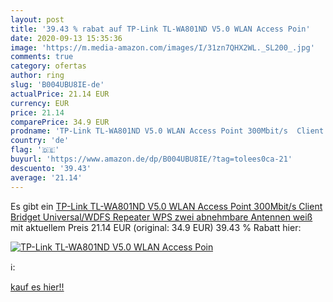```yaml
---
layout: post
title: '39.43 % rabat auf TP-Link TL-WA801ND V5.0 WLAN Access Poin'
date: 2020-09-13 15:35:36
image: 'https://m.media-amazon.com/images/I/31zn7QHX2WL._SL200_.jpg'
comments: true
category: ofertas
author: ring
slug: 'B004UBU8IE-de'
actualPrice: 21.14 EUR
currency: EUR
price: 21.14
comparePrice: 34.9 EUR
prodname: 'TP-Link TL-WA801ND V5.0 WLAN Access Point 300Mbit/s  Client  Bridget  Universal/WDFS Repeater   WPS  zwei abnehmbare Antennen  weiß'
country: 'de'
flag: '🇩🇪'
buyurl: 'https://www.amazon.de/dp/B004UBU8IE/?tag=tolees0ca-21'
descuento: '39.43'
average: '21.14'
---
```


Es gibt ein [TP-Link TL-WA801ND V5.0 WLAN Access Point 300Mbit/s  Client  Bridget  Universal/WDFS Repeater   WPS  zwei abnehmbare Antennen  weiß](https://www.amazon.de/dp/B004UBU8IE/?tag=tolees0ca-21) mit aktuellem Preis 21.14 EUR (original: 34.9 EUR) 39.43 % Rabatt hier:

[![TP-Link TL-WA801ND V5.0 WLAN Access Poin](https://m.media-amazon.com/images/I/31zn7QHX2WL._SL200_.jpg)](https://www.amazon.de/dp/B004UBU8IE/?tag=tolees0ca-21)

ℹ️:


[kauf es hier!!](https://www.amazon.de/dp/B004UBU8IE/?tag=tolees0ca-21)
